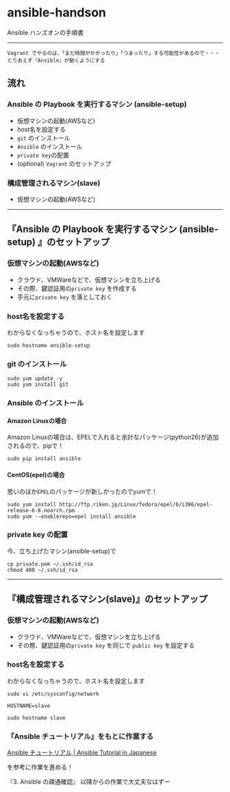 # ansible-handson
Ansible ハンズオンの手順書

---

```
Vagrant でやるのは、「まだ時間がかかったり」「つまったり」する可能性があるので・・・
とりあえず『Ansible』が動くようにする
```


## 流れ

### Ansible の Playbook を実行するマシン (ansible-setup)
- 仮想マシンの起動(AWSなど)
- host名を設定する
- `git` のインストール
- `Ansible` のインストール
- `private key`の配置
- (optional) `Vagrant` のセットアップ

### 構成管理されるマシン(slave)
- 仮想マシンの起動(AWSなど)

--- 

## 『Ansible の Playbook を実行するマシン (ansible-setup) 』のセットアップ

### 仮想マシンの起動(AWSなど)

- クラウド、VMWareなどで、仮想マシンを立ち上げる
- その際、鍵認証用の`private key` を作成する
- 手元に`private key` を落としておく

### host名を設定する

わからなくなっちゃうので、ホスト名を設定します
```
sudo hostname ansible-setup
```

### git のインストール

```
sudo yum update -y
sudo yum install git
```

### Ansible のインストール

#### Amazon Linuxの場合

Amazon Linuxの場合は、EPELで入れると余計なパッケージ(python26)が追加されるので、pipで！
```
sudo pip install ansible
```

#### CentOS(epel)の場合

思いのほか`EPEL`のパッケージが新しかったのでyumで！
```
sudo yum install http://ftp.riken.jp/Linux/fedora/epel/6/i386/epel-release-6-8.noarch.rpm
sudo yum --enablerepo=epel install ansible
```
### private key の配置

今、立ち上げたマシン(ansible-setup)で

```
cp private.pem ~/.ssh/id_rsa
chmod 400 ~/.ssh/id_rsa
```
--- 

## 『構成管理されるマシン(slave)』のセットアップ

### 仮想マシンの起動(AWSなど)

- クラウド、VMWareなどで、仮想マシンを立ち上げる
- その際、鍵認証用の`private key` を同じで `public key` を設定する

### host名を設定する

わからなくなっちゃうので、ホスト名を設定します
```
sudo vi /etc/sysconfig/network

HOSTNAME=slave

sudo hostname slave
```


### 『Ansible チュートリアル』をもとに作業する

[Ansible チュートリアル | Ansible Tutorial in Japanese](http://yteraoka.github.io/ansible-tutorial/)


を参考に作業を進める！

『3. Ansible の疎通確認』 以降からの作業で大丈夫なはずー
